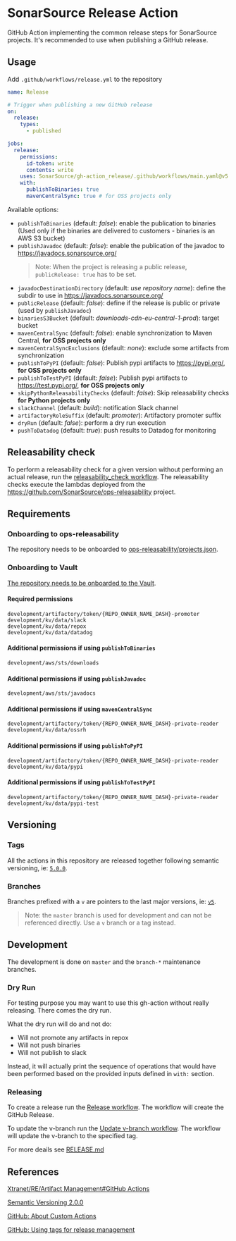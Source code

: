 # SonarSource Release Action

GitHub Action implementing the common release steps for SonarSource projects. It's recommended to use when publishing a GitHub release.

## Usage

Add `.github/workflows/release.yml` to the repository
```yaml
name: Release

# Trigger when publishing a new GitHub release
on:
  release:
    types:
      - published

jobs:
  release:
    permissions:
      id-token: write
      contents: write
    uses: SonarSource/gh-action_release/.github/workflows/main.yaml@v5
    with:
      publishToBinaries: true
      mavenCentralSync: true # for OSS projects only
```

Available options:

- `publishToBinaries` (default: *false*): enable the publication to binaries (Used only if the binaries are delivered to customers - binaries is an AWS S3 bucket)
- `publishJavadoc` (default: *false*): enable the publication of the javadoc to https://javadocs.sonarsource.org/
  > Note: When the project is releasing a public release, `publicRelease: true` has to be set.
- `javadocDestinationDirectory` (default: *use repository name*): define the subdir to use in https://javadocs.sonarsource.org/
- `publicRelease` (default: *false*): define if the release is public or private (used by `publishJavadoc`)
- `binariesS3Bucket` (default: *downloads-cdn-eu-central-1-prod*): target bucket
- `mavenCentralSync` (default: *false*): enable synchronization to Maven Central, **for OSS projects only**
- `mavenCentralSyncExclusions` (default: *none*): exclude some artifacts from synchronization
- `publishToPyPI` (default: *false*): Publish pypi artifacts to https://pypi.org/, **for OSS projects only**
- `publishToTestPyPI` (default: *false*): Publish pypi artifacts to https://test.pypi.org/, **for OSS projects only**
- `skipPythonReleasabilityChecks` (default: *false*): Skip releasability checks **for Python projects only**
- `slackChannel` (default: *build*): notification Slack channel
- `artifactoryRoleSuffix` (default: *promoter*): Artifactory promoter suffix
- `dryRun` (default: *false*): perform a dry run execution
- `pushToDatadog` (default: *true*): push results to Datadog for monitoring

## Releasability check

To perform a releasability check for a given version without performing an actual release, run the [releasability_check workflow](https://github.com/SonarSource/gh-action_releasability/actions/workflows/releasability_checks.yml).
The releasability checks execute the lambdas deployed from the https://github.com/SonarSource/ops-releasability project.

## Requirements

### Onboarding to ops-releasability

The repository needs to be onboarded to [ops-releasability/projects.json](https://github.com/SonarSource/ops-releasability/blob/master/infra/projects.json).

### Onboarding to Vault

[The repository needs to be onboarded to the Vault](https://xtranet-sonarsource.atlassian.net/wiki/spaces/RE/pages/2466316312/HashiCorp+Vault#Onboarding-a-Repository-on-Vault).

#### Required permissions

```
development/artifactory/token/{REPO_OWNER_NAME_DASH}-promoter
development/kv/data/slack
development/kv/data/repox
development/kv/data/datadog
```

#### Additional permissions if using `publishToBinaries`

```
development/aws/sts/downloads
```

#### Additional permissions if using `publishJavadoc`

```
development/aws/sts/javadocs
```

#### Additional permissions if using `mavenCentralSync`

```
development/artifactory/token/{REPO_OWNER_NAME_DASH}-private-reader
development/kv/data/ossrh
```

#### Additional permissions if using `publishToPyPI`
```
development/artifactory/token/{REPO_OWNER_NAME_DASH}-private-reader
development/kv/data/pypi
```

#### Additional permissions if using `publishToTestPyPI`

```
development/artifactory/token/{REPO_OWNER_NAME_DASH}-private-reader
development/kv/data/pypi-test
```

## Versioning

### Tags

All the actions in this repository are released together following semantic versioning,
ie: [`5.0.0`](https://github.com/SonarSource/gh-action_release/releases/tag/5.0.0).

### Branches

Branches prefixed with a `v` are pointers to the last major versions, ie: [`v5`](https://github.com/SonarSource/gh-action_release/tree/v5).

> Note: the `master` branch is used for development and can not be referenced directly. Use a `v` branch or a tag instead.

## Development

The development is done on `master` and the `branch-*` maintenance branches.

### Dry Run

For testing purpose you may want to use this gh-action without really releasing.
There comes the dry run.

What the dry run will do and not do:

* Will not promote any artifacts in repox
* Will not push binaries
* Will not publish to slack

Instead, it will actually print the sequence of operations that would have
been performed based on the provided inputs defined in `with:` section.

### Releasing

To create a release run the [Release workflow](https://github.com/SonarSource/gh-action_release/actions/workflows/release.yml). The workflow will create the GitHub Release.

To update the v-branch run the [Update v-branch workflow](https://github.com/SonarSource/gh-action_release/actions/workflows/update-v-branch.yml). The workflow will update the v-branch to the specified tag.


For more deails see [RELEASE.md](./RELEASE.md)

## References

[Xtranet/RE/Artifact Management#GitHub Actions](https://xtranet-sonarsource.atlassian.net/wiki/spaces/RE/pages/872153170/Artifact+Management#GitHub-Actions)

[Semantic Versioning 2.0.0](https://semver.org/)

[GitHub: About Custom Actions](https://docs.github.com/en/actions/creating-actions/about-custom-actions)

[GitHub: Using tags for release management](https://docs.github.com/en/actions/creating-actions/about-custom-actions#using-tags-for-release-management)
